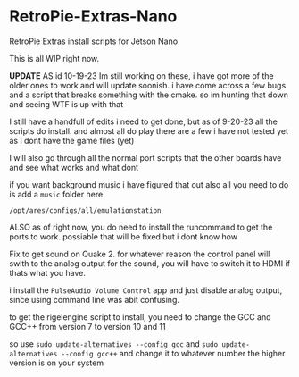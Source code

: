 # RetroPie-Extras-Nano
RetroPie Extras install scripts for Jetson Nano

This is all WIP right now. 

**UPDATE**
AS id 10-19-23 Im still working on these, i have got more of the older ones to work and will update soonish. 
i have come across a few bugs and a script that breaks something with the cmake. so im hunting that down and seeing WTF is up with that

I still have a handfull of edits i need to get done, but as of 9-20-23 all the scripts do install. and almost all do play
there are a few i have not tested yet as i dont have the game files (yet)

I will also go through all the normal port scripts that the other boards have and see what works and what dont

if you want background music i have figured that out also
all you need to do is add a ``music`` folder here 

``/opt/ares/configs/all/emulationstation``

ALSO
as of right now, you do need to install the runcommand to get the ports to work. 
possiable that will be fixed but i dont know how

Fix to get sound on Quake 2. for whatever reason the control panel will swith to the analog output for the sound, 
you will have to switch it to HDMI if thats what you have.

i install the ``PulseAudio Volume Control`` app and just disable analog output, since using command line was abit confusing. 

to get the rigelengine script to install, you need to change the GCC and GCC++ from version 7 to version 10 and 11

so use ``sudo update-alternatives --config gcc`` and ``sudo update-alternatives --config gcc++`` and change it to whatever number the higher version is on your system

